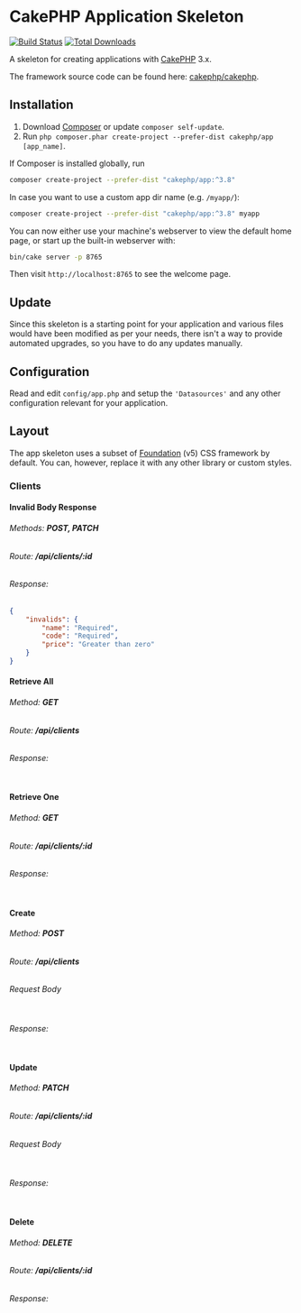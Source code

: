 # CakePHP Application Skeleton

[![Build Status](https://img.shields.io/travis/cakephp/app/master.svg?style=flat-square)](https://travis-ci.org/cakephp/app)
[![Total Downloads](https://img.shields.io/packagist/dt/cakephp/app.svg?style=flat-square)](https://packagist.org/packages/cakephp/app)

A skeleton for creating applications with [CakePHP](https://cakephp.org) 3.x.

The framework source code can be found here: [cakephp/cakephp](https://github.com/cakephp/cakephp).

## Installation

1. Download [Composer](https://getcomposer.org/doc/00-intro.md) or update `composer self-update`.
2. Run `php composer.phar create-project --prefer-dist cakephp/app [app_name]`.

If Composer is installed globally, run

```bash
composer create-project --prefer-dist "cakephp/app:^3.8"
```

In case you want to use a custom app dir name (e.g. `/myapp/`):

```bash
composer create-project --prefer-dist "cakephp/app:^3.8" myapp
```

You can now either use your machine's webserver to view the default home page, or start
up the built-in webserver with:

```bash
bin/cake server -p 8765
```

Then visit `http://localhost:8765` to see the welcome page.

## Update

Since this skeleton is a starting point for your application and various files
would have been modified as per your needs, there isn't a way to provide
automated upgrades, so you have to do any updates manually.

## Configuration

Read and edit `config/app.php` and setup the `'Datasources'` and any other
configuration relevant for your application.

## Layout

The app skeleton uses a subset of [Foundation](http://foundation.zurb.com/) (v5) CSS
framework by default. You can, however, replace it with any other library or
custom styles.

### Clients
#### Invalid Body Response
###### Methods: __*POST, PATCH*__
###### Route: __*/api/clients/:id*__
###### Response:
```json
{
	"invalids": {
		"name": "Required",
		"code": "Required",
		"price": "Greater than zero"
	}
}
```
#### Retrieve All
###### Method: __*GET*__
###### Route: __*/api/clients*__
###### Response:
```json
```
#### Retrieve One
###### Method: __*GET*__
###### Route: __*/api/clients/:id*__
###### Response:
```json
```
#### Create
###### Method: __*POST*__
###### Route: __*/api/clients*__
###### Request Body
```json
```
###### Response:
```json
```
#### Update
###### Method: __*PATCH*__
###### Route: __*/api/clients/:id*__
###### Request Body
```json
```
###### Response:
```json
```
#### Delete
###### Method: __*DELETE*__
###### Route: __*/api/clients/:id*__
###### Response:
```json
```
